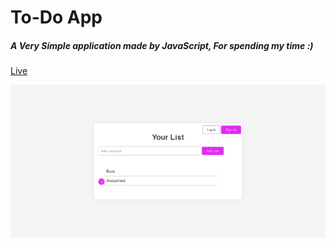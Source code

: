 # To-Do App

##### A Very Simple application made by JavaScript, For spending my time :)

[Live](https://tamana543.github.io/Developed-ToDo-app/)

![Project Overview](screencapture-127-0-0-1-5500-index-html-2024-09-24-11_17_01.png)
